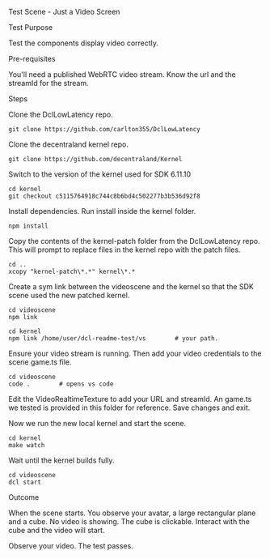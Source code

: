 Test Scene - Just a Video Screen

Test Purpose

Test the components display video correctly.

Pre-requisites

You'll need a published WebRTC video stream. Know the url and the streamId for the stream. 

Steps

Clone the DclLowLatency repo.

```
git clone https://github.com/carlton355/DclLowLatency
```

Clone the decentraland kernel repo.

```
git clone https://github.com/decentraland/Kernel
```

Switch to the version of the kernel used for SDK 6.11.10

```
cd kernel
git checkout c5115764918c744c8b6bd4c502277b3b536d92f8
```

Install dependencies. Run install inside the kernel folder.

```
npm install
```

Copy the contents of the kernel-patch folder from the DclLowLatency repo. This will prompt to replace files in the kernel repo with the patch files.

```
cd ..
xcopy "kernel-patch\*.*" kernel\*.*

```

Create a sym link between the videoscene and the kernel so that the SDK scene used the new patched kernel.

```
cd videoscene
npm link

cd kernel
npm link /home/user/dcl-readme-test/vs        # your path.
```

Ensure your video stream is running. Then add your video credentials to the scene game.ts file.

```
cd videoscene
code .        # opens vs code
```

Edit the VideoRealtimeTexture to add your URL and streamId. An game.ts we tested is provided in this folder for reference. Save changes and exit.

Now we run the new local kernel and start the scene.

```
cd kernel
make watch
```
Wait until the kernel builds fully.

```
cd videoscene
dcl start
```

Outcome

When the scene starts. You observe your avatar, a large rectangular plane and a cube. No video is showing.
The cube is clickable. Interact with the cube and the video will start.

Observe your video.
The test passes.
